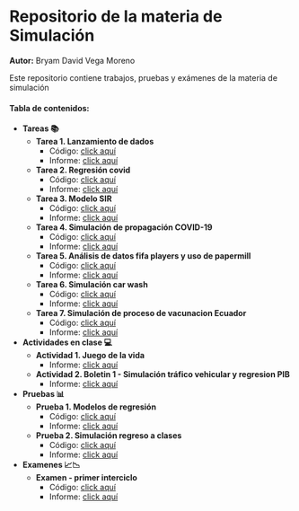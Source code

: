 # Repositorio de la materia de Simulación
<strong>Autor:</strong> Bryam David Vega Moreno

Este repositorio contiene trabajos, pruebas y exámenes de la materia de simulación



#### Tabla de contenidos:

<ul>
  <li>
    <strong >Tareas 📚</strong>
    <ul>
      <li>
        <strong>Tarea 1. Lanzamiento de dados </strong>
        <ul>
          <li>Código:  <a href = "https://github.com/bvegaM/simulacion_vega_bryam/blob/master/tarea_1_dados_simulacion/">click aquí</a> </li>
           <li>Informe: <a href = "https://github.com/bvegaM/simulacion_vega_bryam/blob/master/tarea_1_dados_simulacion/informe.pdf">click aquí</a> </li> 
        </ul>
      </li>
      <li>
        <strong>Tarea 2. Regresión covid</strong>
        <ul>
          <li>Código:  <a href = "https://github.com/bvegaM/simulacion_vega_bryam/tree/master/tarea_2_regression_covid">click aquí</a> </li>
           <li>Informe: <a href = "https://github.com/bvegaM/simulacion_vega_bryam/blob/master/tarea_2_regression_covid/informe.pdf">click aquí</a> </li> 
        </ul>
      </li>
      <li>
        <strong>Tarea 3. Modelo SIR</strong>
        <ul>
          <li>Código:  <a href = "https://github.com/bvegaM/simulacion_vega_bryam/blob/master/tarea_3_simulacion_sir/informe.ipynb">click aquí</a> </li>
           <li>Informe: <a href = "https://github.com/bvegaM/simulacion_vega_bryam/blob/master/tarea_3_simulacion_sir/informe.pdf">click aquí</a> </li> 
        </ul>
      </li>
      <li>
        <strong>Tarea 4. Simulación de propagación COVID-19</strong>
        <ul>
          <li>Código:  <a href = "https://github.com/bvegaM/simulacion_vega_bryam/blob/master/tarea_4_propagacion_covid/simulation.py">click aquí</a> </li>
           <li>Informe: <a href = "https://github.com/bvegaM/simulacion_vega_bryam/blob/master/tarea_4_propagacion_covid/informe.pdf">click aquí</a> </li> 
        </ul>
      </li>
      <li>
        <strong>Tarea 5. Análisis de datos fifa players y uso de papermill</strong>
        <ul>
          <li>Código:  <a href = "https://github.com/bvegaM/simulacion_vega_bryam/tree/master/tarea_5_fifa_papermill">click aquí</a> </li>
           <li>Informe: <a href = "https://github.com/bvegaM/simulacion_vega_bryam/blob/master/tarea_5_fifa_papermill/informe.pdf">click aquí</a> </li> 
        </ul>
      </li>
      <li>
        <strong>Tarea 6. Simulación car wash</strong>
        <ul>
          <li>Código:  <a href = "https://github.com/bvegaM/simulacion_vega_bryam/blob/master/tarea_6_simulacion_car_wash/informe.ipynb">click aquí</a> </li>
           <li>Informe: <a href = "https://github.com/bvegaM/simulacion_vega_bryam/blob/master/tarea_6_simulacion_car_wash/informe%20.pdf">click aquí</a> </li> 
        </ul>
      </li>
      <li>
        <strong>Tarea 7. Simulación de proceso de vacunacion Ecuador</strong>
        <ul>
          <li>Código:  <a href = "https://github.com/bvegaM/simulacion_vega_bryam/blob/master/tarea_7_simulacion_proceso_vacunacion/informe.ipynb">click aquí</a> </li>
           <li>Informe: <a href = "https://github.com/bvegaM/simulacion_vega_bryam/blob/master/tarea_7_simulacion_proceso_vacunacion/informe.pdf">click aquí</a> </li> 
        </ul>
      </li>
    </ul>
  </li>
  <li>
    <strong>Actividades en clase 💻</strong>
    <ul>
      <li>
        <strong>Actividad 1. Juego de la vida</strong>
        <ul>
          <li>Informe: <a href = "https://github.com/bvegaM/simulacion_vega_bryam/blob/master/actividades_clase/actividad_1_juego_de_la_vida/informe.pdf">click aquí</a> </li> 
        </ul>
      </li>
      <li>
        <strong>Actividad 2. Boletin 1 - Simulación tráfico vehicular y regresion PIB</strong>
        <ul>
          <li>Informe: <a href = "https://github.com/bvegaM/simulacion_vega_bryam/tree/master/actividades_clase/actividad_2_regresion_pib_simulacion_trafico/informes">click aquí</a> </li> 
        </ul>
      </li>
    </ul>
  </li>
   <li>
    <strong>Pruebas 📊</strong>
    <ul>
      <li>
        <strong>Prueba 1. Modelos de regresión</strong>
        <ul>
          <li>Código:  <a href = "https://github.com/bvegaM/simulacion_vega_bryam/tree/master/pruebas/prueba_1">click aquí</a> </li>
          <li>Informe: <a href = "https://github.com/bvegaM/simulacion_vega_bryam/blob/master/pruebas/prueba_1/informe.pdf">click aquí</a> </li> 
        </ul>
      </li>
      <li>
        <strong>Prueba 2. Simulación regreso a clases</strong>
        <ul>
          <li>Código:  <a href = "https://github.com/bvegaM/simulacion_vega_bryam/blob/master/pruebas/prueba_2/Informe.ipynb">click aquí</a> </li>
          <li>Informe: <a href = "https://github.com/bvegaM/simulacion_vega_bryam/blob/master/pruebas/prueba_2/Informe.pdf">click aquí</a> </li> 
        </ul>
      </li>
    </ul>
  </li>
  <li>
    <strong>Examenes 📈📉</strong>
    <ul>
      <li>
        <strong>Examen - primer interciclo</strong>
        <ul>
          <li>Código:  <a href = "https://github.com/bvegaM/simulacion_vega_bryam/blob/master/examenes/primer_interciclo/informe.ipynb">click aquí</a> </li>
          <li>Informe: <a href = "https://github.com/bvegaM/simulacion_vega_bryam/blob/master/examenes/primer_interciclo/informe.pdf">click aquí</a> </li> 
        </ul>
      </li>
    </ul>
  </li>
</ul>
